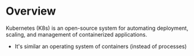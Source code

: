 # Overview

Kubernetes (K8s) is an open-source system for automating deployment,
scaling, and management of containerized applications.
- It's similar an operating system of containers (instead of processes)
